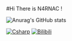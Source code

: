 #Hi There is N4RNAC !


![Anurag's GitHub stats](https://github-readme-stats.vercel.app/api?username=N4RNACACC&show_icons=true&theme=tokyonight)


[![Csharp](https://img.shields.io/badge/code-C%23-purple)](https://dotnet.microsoft.com/zh-cn/languages/csharp)
[![Bilibili](https://img.shields.io/badge/Bilibili-N4RNAC-pink?logo=bilibili)](https://space.bilibili.com/441061671)